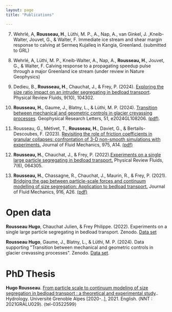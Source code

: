 ```yaml
---
layout: page
title: "Publications"

---
```



7)  Wehrlé, A, __Rousseau, H__., Lüthi, M. P., A., Nap, A., van Ginkel, J. ,Kneib-Walter, Jouvet, G., & Walter, F. Immediate ice stream and shear margin response to
  calving at Sermeq Kujalleq in Kangia, Greenland. (submitted to GRL)

6) Wehrlé, A, Lüthi, M. P., Kneib-Walter, A., Nap, A., __Rousseau, H__., Jouvet, G., & Walter, F. Calving response to a propagating speedup pulse through a major
Greenland ice stream (under review in Nature Geophysics)

5) Dedieu, B., __Rousseau, H__., Chauchat, J., & Frey, P. (2024). [Exploring the size ratio impact on an intruder segregating in bedload transport](https://journals.aps.org/prfluids/abstract/10.1103/PhysRevFluids.9.104302). Physical Review Fluids, 9(10), 104302.


4) __Rousseau, H.__, Gaume, J., Blatny, L., & Lüthi, M. P. (2024). [Transition between mechanical and geometric controls in glacier crevassing processes](https://agupubs.onlinelibrary.wiley.com/doi/10.1029/2024GL108206). Geophysical Research Letters, 51, e2024GL108206. [(pdf)](pdfs/Geophysical-Research-Letters-2024-Transition-Between-Mechanical-and-Geometric-Controls-in-Glacier-Crevassing.pdf).


3) Rousseau, G., Métivet, T., __Rousseau, H.__, Daviet, G., & Bertails-Descoubes, F. (2023). [Revisiting the role of friction coefficients in granular collapses: confrontation of 3-D non-smooth simulations with experiments.](https://www.cambridge.org/core/journals/journal-of-fluid-mechanics/article/revisiting-the-role-of-friction-coefficients-in-granular-collapses-confrontation-of-3d-nonsmooth-simulations-with-experiments/AC4302004B88F409DD3616DFA075994A) Journal of Fluid Mechanics, 975, A14. [(pdf)](pdfs/revisiting-the-role-of-friction-coefficients-in-granular-collapses-confrontation-of-3-d-non-smooth-simulations-with-experiments.pdf)

2) __Rousseau, H.__, Chauchat, J., & Frey, P. (2022).[Experiments on a single large particle segregating in bedload transport.](https://journals.aps.org/prfluids/abstract/10.1103/PhysRevFluids.7.064305) Physical Review Fluids, 7(6), 064305.

1) __Rousseau, H.__, Chassagne, R., Chauchat, J., Maurin, R., & Frey, P. (2021). [Bridging the gap between particle-scale forces and continuum modelling of size segregation: Application to bedload transport.](https://www.cambridge.org/core/journals/journal-of-fluid-mechanics/article/abs/bridging-the-gap-between-particlescale-forces-and-continuum-modelling-of-size-segregation-application-to-bedload-transport/7891EC119E28563FA993C1441F4396DE) Journal of Fluid Mechanics, 916, A26. 
[(pdf)](pdfs/JFM_bridging_2021.pdf)
# Open data

__Rousseau Hugo__, Chauchat Julien, & Frey Philippe. (2022). Experiments on a single large particle segregating in bedload transport. Zenodo.  [Data set](https://doi.org/10.5281/zenodo.6573845)

__Rousseau Hugo__, Gaume, J., Blatny, L., & Lüthi, M. P. (2024). Data supporting "Transition between mechanical and geometric controls in glacier crevassing processes". Zenodo. [Data set](https://doi.org/10.5281/zenodo.10451296). 


# PhD Thesis

__Hugo Rousseau__. [From particle scale to continuum modeling of size segregation in bedload transport : a theoretical and experimental study](../pdfs/ROUSSEAU_2021_archivage.pdf).. Hydrology. Université Grenoble Alpes [2020-..], 2021. English. ⟨NNT : 2021GRALU029⟩. ⟨tel-03522599⟩
